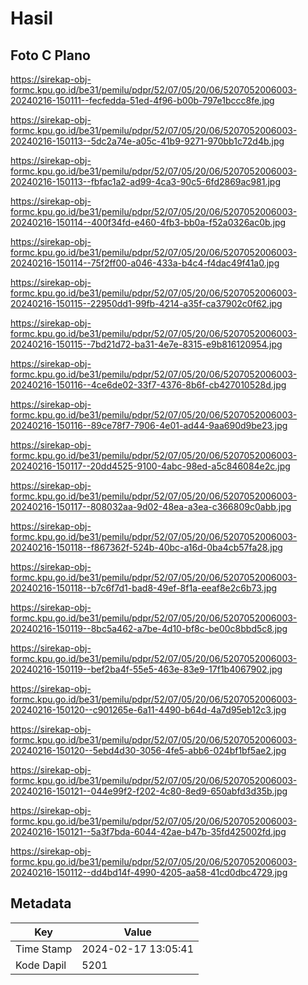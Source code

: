 # Hasil

## Foto C Plano

https://sirekap-obj-formc.kpu.go.id/be31/pemilu/pdpr/52/07/05/20/06/5207052006003-20240216-150111--fecfedda-51ed-4f96-b00b-797e1bccc8fe.jpg

https://sirekap-obj-formc.kpu.go.id/be31/pemilu/pdpr/52/07/05/20/06/5207052006003-20240216-150113--5dc2a74e-a05c-41b9-9271-970bb1c72d4b.jpg

https://sirekap-obj-formc.kpu.go.id/be31/pemilu/pdpr/52/07/05/20/06/5207052006003-20240216-150113--fbfac1a2-ad99-4ca3-90c5-6fd2869ac981.jpg

https://sirekap-obj-formc.kpu.go.id/be31/pemilu/pdpr/52/07/05/20/06/5207052006003-20240216-150114--400f34fd-e460-4fb3-bb0a-f52a0326ac0b.jpg

https://sirekap-obj-formc.kpu.go.id/be31/pemilu/pdpr/52/07/05/20/06/5207052006003-20240216-150114--75f2ff00-a046-433a-b4c4-f4dac49f41a0.jpg

https://sirekap-obj-formc.kpu.go.id/be31/pemilu/pdpr/52/07/05/20/06/5207052006003-20240216-150115--22950dd1-99fb-4214-a35f-ca37902c0f62.jpg

https://sirekap-obj-formc.kpu.go.id/be31/pemilu/pdpr/52/07/05/20/06/5207052006003-20240216-150115--7bd21d72-ba31-4e7e-8315-e9b816120954.jpg

https://sirekap-obj-formc.kpu.go.id/be31/pemilu/pdpr/52/07/05/20/06/5207052006003-20240216-150116--4ce6de02-33f7-4376-8b6f-cb427010528d.jpg

https://sirekap-obj-formc.kpu.go.id/be31/pemilu/pdpr/52/07/05/20/06/5207052006003-20240216-150116--89ce78f7-7906-4e01-ad44-9aa690d9be23.jpg

https://sirekap-obj-formc.kpu.go.id/be31/pemilu/pdpr/52/07/05/20/06/5207052006003-20240216-150117--20dd4525-9100-4abc-98ed-a5c846084e2c.jpg

https://sirekap-obj-formc.kpu.go.id/be31/pemilu/pdpr/52/07/05/20/06/5207052006003-20240216-150117--808032aa-9d02-48ea-a3ea-c366809c0abb.jpg

https://sirekap-obj-formc.kpu.go.id/be31/pemilu/pdpr/52/07/05/20/06/5207052006003-20240216-150118--f867362f-524b-40bc-a16d-0ba4cb57fa28.jpg

https://sirekap-obj-formc.kpu.go.id/be31/pemilu/pdpr/52/07/05/20/06/5207052006003-20240216-150118--b7c6f7d1-bad8-49ef-8f1a-eeaf8e2c6b73.jpg

https://sirekap-obj-formc.kpu.go.id/be31/pemilu/pdpr/52/07/05/20/06/5207052006003-20240216-150119--8bc5a462-a7be-4d10-bf8c-be00c8bbd5c8.jpg

https://sirekap-obj-formc.kpu.go.id/be31/pemilu/pdpr/52/07/05/20/06/5207052006003-20240216-150119--bef2ba4f-55e5-463e-83e9-17f1b4067902.jpg

https://sirekap-obj-formc.kpu.go.id/be31/pemilu/pdpr/52/07/05/20/06/5207052006003-20240216-150120--c901265e-6a11-4490-b64d-4a7d95eb12c3.jpg

https://sirekap-obj-formc.kpu.go.id/be31/pemilu/pdpr/52/07/05/20/06/5207052006003-20240216-150120--5ebd4d30-3056-4fe5-abb6-024bf1bf5ae2.jpg

https://sirekap-obj-formc.kpu.go.id/be31/pemilu/pdpr/52/07/05/20/06/5207052006003-20240216-150121--044e99f2-f202-4c80-8ed9-650abfd3d35b.jpg

https://sirekap-obj-formc.kpu.go.id/be31/pemilu/pdpr/52/07/05/20/06/5207052006003-20240216-150121--5a3f7bda-6044-42ae-b47b-35fd425002fd.jpg

https://sirekap-obj-formc.kpu.go.id/be31/pemilu/pdpr/52/07/05/20/06/5207052006003-20240216-150112--dd4bd14f-4990-4205-aa58-41cd0dbc4729.jpg


## Metadata

| Key        | Value               |
| ---------- | ------------------- |
| Time Stamp | 2024-02-17 13:05:41 |
| Kode Dapil | 5201                |



